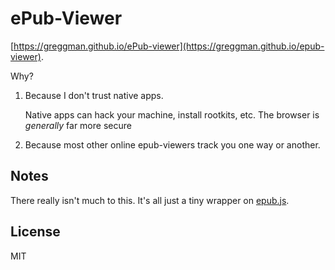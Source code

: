 # ePub-Viewer

[https://greggman.github.io/ePub-viewer](https://greggman.github.io/epub-viewer).

Why? 

1. Because I don't trust native apps.

   Native apps can hack your machine, install rootkits, etc.
   The browser is *generally* far more secure

2. Because most other online epub-viewers track you one way or another.

## Notes

There really isn't much to this. It's all just a tiny wrapper on [epub.js](https://github.com/futurepress/epub.js).

## License

MIT
